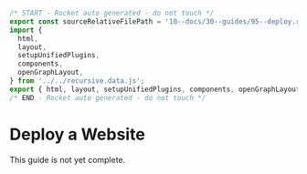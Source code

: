 ```js server
/* START - Rocket auto generated - do not touch */
export const sourceRelativeFilePath = '10--docs/30--guides/95--deploy.rocket.md';
import {
  html,
  layout,
  setupUnifiedPlugins,
  components,
  openGraphLayout,
} from '../../recursive.data.js';
export { html, layout, setupUnifiedPlugins, components, openGraphLayout };
/* END - Rocket auto generated - do not touch */
```

# Deploy a Website

<inline-notification type="warning">

This guide is not yet complete.

</inline-notification>
